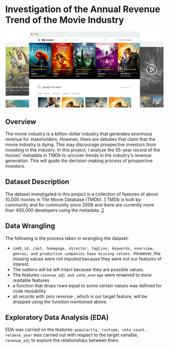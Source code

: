 # Investigation of the Annual Revenue Trend of the Movie Industry

<img src="movie.png" alt="movies pic" style="max-width: 100%;">

## Overview
The movie industry is a billion-dollar industry that generates enormous revenue for stakeholders. However, there are debates that claim that the movie industry is dying. This may discourage prospective investors from investing in the industry.
In this project, I analyze the 55-year record of the movies' metadata in TMDb to uncover trends in the industry's revenue generation. This will guide the decision-making process of prospective investors.

## Dataset Description
The dataset investigated in this project is a collection of features of about 10,000 movies in The Movie Database (TMDb). [1](https://docs.google.com/document/d/e/2PACX-1vTlVmknRRnfy_4eTrjw5hYGaiQim5ctr9naaRd4V9du2B5bxpd8FEH3KtDgp8qVekw7Cj1GLk1IXdZi/pub?embedded=True) TMDb is built by community and for community since 2008 and there are currently more than 400,000 developers using the metadata. [2](https://www.themoviedb.org/about)

## Data Wrangling
The following is the process taken in wrangling the dataset:
- `imdb_id, cast, homepage, director, tagline, keywords, overview, genres, and production_companies have missing values.` However, the missing values were not imputed because they were not our features of interest.
- The outliers will be left intact because they are possible values.
- The features `revenue_adj and vote_average` were renamed to more readable features
- a function that drops rows equal to some certain values was defined for code reusability
- all records with zero revenue , which is our target feature, will be dropped using the function mentioned above.

## Exploratory Data Analysis (EDA)
EDA was carried on the features: `popularity, runtime, vote_count, relaese_year` was carried out with respect to the target variable, `revenue_adj` to explore the relationships between them.
